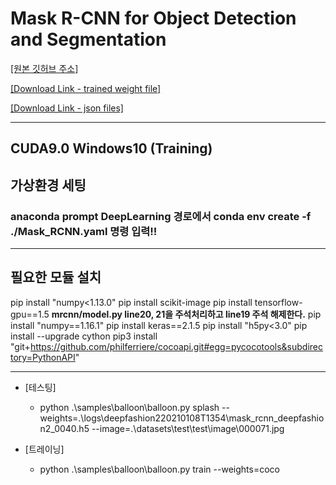 # Mask R-CNN for Object Detection and Segmentation

[[원본 깃허브 주소]](https://github.com/matterport/Mask_RCNN)

[[Download Link - trained weight file]](https://drive.google.com/file/d/1SB9HVItbI86-f2rKq3HYAGd9evUzHe7a/view?usp=sharing)

[[Download Link - json files]](https://drive.google.com/drive/folders/1CHPFxcQ6OLFqkHgFsEPybe8kxAy-7-uW?usp=sharing)

---

## CUDA9.0 Windows10 (Training)
## 가상환경 세팅
### anaconda prompt DeepLearning 경로에서  conda env create -f ./Mask_RCNN.yaml 명령 입력!!

---

## 필요한 모듈 설치

pip install "numpy<1.13.0"
pip install scikit-image
pip install tensorflow-gpu==1.5
__mrcnn/model.py line20, 21을 주석처리하고 line19 주석 해제한다.__
pip install "numpy==1.16.1"
pip install keras==2.1.5
pip install "h5py<3.0"
pip install --upgrade cython
pip3 install "git+https://github.com/philferriere/cocoapi.git#egg=pycocotools&subdirectory=PythonAPI"

---

* [테스팅]
    * python .\samples\balloon\balloon.py splash --weights=.\logs\deepfashion220210108T1354\mask_rcnn_deepfashion2_0040.h5 --image=.\datasets\test\test\image\000071.jpg

* [트레이닝]
    * python .\\samples\\balloon\\balloon.py train --weights=coco


